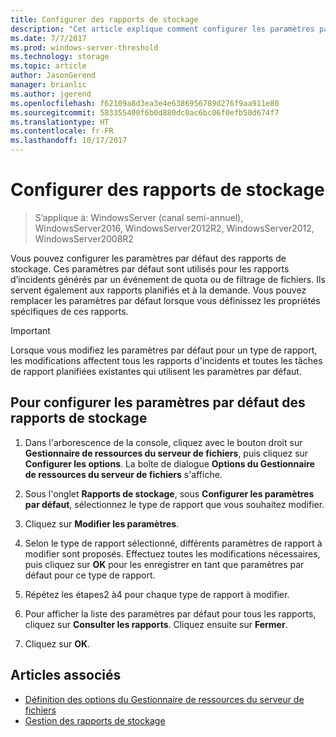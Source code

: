```yaml
---
title: Configurer des rapports de stockage
description: "Cet article explique comment configurer les paramètres par défaut des rapports de stockage"
ms.date: 7/7/2017
ms.prod: windows-server-threshold
ms.technology: storage
ms.topic: article
author: JasonGerend
manager: brianlic
ms.author: jgerend
ms.openlocfilehash: f62109a8d3ea3e4e6386956789d276f9aa911e80
ms.sourcegitcommit: 583355400f6b0d880dc0ac6bc06f0efb50d674f7
ms.translationtype: HT
ms.contentlocale: fr-FR
ms.lasthandoff: 10/17/2017
---
```

# <a name="configure-storage-reports"></a>Configurer des rapports de stockage

> S’applique à: WindowsServer (canal semi-annuel), WindowsServer2016, WindowsServer2012R2, WindowsServer2012, WindowsServer2008R2

Vous pouvez configurer les paramètres par défaut des rapports de stockage. Ces paramètres par défaut sont utilisés pour les rapports d’incidents générés par un événement de quota ou de filtrage de fichiers. Ils servent également aux rapports planifiés et à la demande. Vous pouvez remplacer les paramètres par défaut lorsque vous définissez les propriétés spécifiques de ces rapports.

> [!Important]
> Lorsque vous modifiez les paramètres par défaut pour un type de rapport, les modifications affectent tous les rapports d'incidents et toutes les tâches de rapport planifiées existantes qui utilisent les paramètres par défaut.

## <a name="to-configure-the-default-parameters-for-storage-reports"></a>Pour configurer les paramètres par défaut des rapports de stockage

1. Dans l'arborescence de la console, cliquez avec le bouton droit sur **Gestionnaire de ressources du serveur de fichiers**, puis cliquez sur **Configurer les options**. La boîte de dialogue **Options du Gestionnaire de ressources du serveur de fichiers** s'affiche.

2. Sous l'onglet **Rapports de stockage**, sous **Configurer les paramètres par défaut**, sélectionnez le type de rapport que vous souhaitez modifier.

3. Cliquez sur **Modifier les paramètres**.

4. Selon le type de rapport sélectionné, différents paramètres de rapport à modifier sont proposés. Effectuez toutes les modifications nécessaires, puis cliquez sur **OK** pour les enregistrer en tant que paramètres par défaut pour ce type de rapport.

5.  Répétez les étapes2 à4 pour chaque type de rapport à modifier.

6. Pour afficher la liste des paramètres par défaut pour tous les rapports, cliquez sur **Consulter les rapports**. Cliquez ensuite sur **Fermer**.

7.  Cliquez sur **OK**.

## <a name="see-also"></a>Articles associés

-   [Définition des options du Gestionnaire de ressources du serveur de fichiers](setting-file-server-resource-manager-options.md)
-   [Gestion des rapports de stockage](storage-reports-management.md)